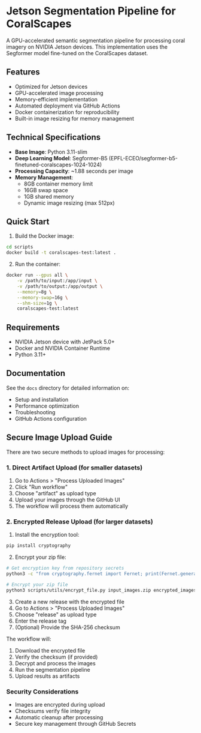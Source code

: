# Jetson Segmentation Pipeline for CoralScapes

A GPU-accelerated semantic segmentation pipeline for processing coral imagery on NVIDIA Jetson devices. This implementation uses the Segformer model fine-tuned on the CoralScapes dataset.

## Features

- Optimized for Jetson devices
- GPU-accelerated image processing
- Memory-efficient implementation
- Automated deployment via GitHub Actions
- Docker containerization for reproducibility
- Built-in image resizing for memory management

## Technical Specifications

- **Base Image**: Python 3.11-slim
- **Deep Learning Model**: Segformer-B5 (EPFL-ECEO/segformer-b5-finetuned-coralscapes-1024-1024)
- **Processing Capacity**: ~1.88 seconds per image
- **Memory Management**:
  - 8GB container memory limit
  - 16GB swap space
  - 1GB shared memory
  - Dynamic image resizing (max 512px)

## Quick Start

1. Build the Docker image:
```bash
cd scripts
docker build -t coralscapes-test:latest .
```

2. Run the container:
```bash
docker run --gpus all \
    -v /path/to/input:/app/input \
    -v /path/to/output:/app/output \
    --memory=8g \
    --memory-swap=16g \
    --shm-size=1g \
    coralscapes-test:latest
```

## Requirements

- NVIDIA Jetson device with JetPack 5.0+
- Docker and NVIDIA Container Runtime
- Python 3.11+

## Documentation

See the `docs` directory for detailed information on:
- Setup and installation
- Performance optimization
- Troubleshooting
- GitHub Actions configuration

## Secure Image Upload Guide

There are two secure methods to upload images for processing:

### 1. Direct Artifact Upload (for smaller datasets)
1. Go to Actions > "Process Uploaded Images"
2. Click "Run workflow"
3. Choose "artifact" as upload type
4. Upload your images through the GitHub UI
5. The workflow will process them automatically

### 2. Encrypted Release Upload (for larger datasets)
1. Install the encryption tool:
```bash
pip install cryptography
```

2. Encrypt your zip file:
```bash
# Get encryption key from repository secrets
python3 -c "from cryptography.fernet import Fernet; print(Fernet.generate_key().decode())"

# Encrypt your zip file
python3 scripts/utils/encrypt_file.py input_images.zip encrypted_images.zip YOUR_ENCRYPTION_KEY
```

3. Create a new release with the encrypted file
4. Go to Actions > "Process Uploaded Images"
5. Choose "release" as upload type
6. Enter the release tag
7. (Optional) Provide the SHA-256 checksum

The workflow will:
1. Download the encrypted file
2. Verify the checksum (if provided)
3. Decrypt and process the images
4. Run the segmentation pipeline
5. Upload results as artifacts

### Security Considerations
- Images are encrypted during upload
- Checksums verify file integrity
- Automatic cleanup after processing
- Secure key management through GitHub Secrets
